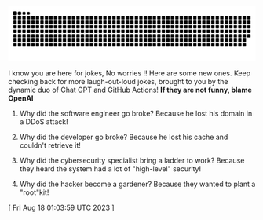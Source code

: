 <picture>
  <source media="(prefers-color-scheme: dark)" srcset="https://raw.githubusercontent.com/platane/platane/output/github-contribution-grid-snake-dark.svg">
  <source media="(prefers-color-scheme: light)" srcset="https://raw.githubusercontent.com/platane/platane/output/github-contribution-grid-snake.svg">
  <img alt="github contribution grid snake animation" src="https://raw.githubusercontent.com/platane/platane/output/github-contribution-grid-snake.svg">
</picture>


I know you are here for jokes, No worries !!
Here are some new ones. Keep checking back for more laugh-out-loud jokes, brought to you by the dynamic duo of Chat GPT and GitHub Actions! __If they are not funny, blame OpenAI__
 
1. Why did the software engineer go broke?
   Because he lost his domain in a DDoS attack!

2. Why did the developer go broke?
   Because he lost his cache and couldn't retrieve it!

3. Why did the cybersecurity specialist bring a ladder to work?
   Because they heard the system had a lot of "high-level" security!

4. Why did the hacker become a gardener?
   Because they wanted to plant a "root"kit!
 
[ 
Fri Aug 18 01:03:59 UTC 2023
 ]
